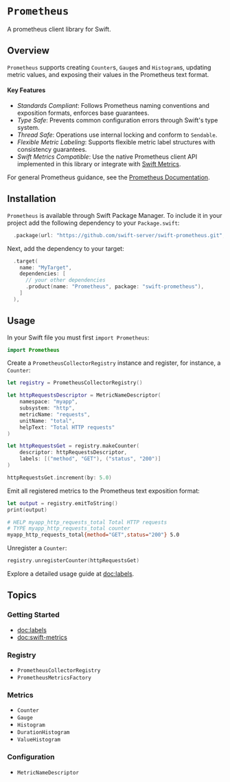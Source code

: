 # ``Prometheus``

A prometheus client library for Swift.

## Overview

``Prometheus`` supports creating ``Counter``s, ``Gauge``s and ``Histogram``s, updating metric values, and exposing their values in the Prometheus text format.

#### Key Features

- *Standards Compliant*: Follows Prometheus naming conventions and exposition formats, enforces base guarantees.
- *Type Safe*: Prevents common configuration errors through Swift's type system.
- *Thread Safe*: Operations use internal locking and conform to `Sendable`.
- *Flexible Metric Labeling*: Supports flexible metric label structures with consistency guarantees.
- *Swift Metrics Compatible*: Use the native Prometheus client API implemented in this library or integrate with [Swift Metrics](doc:swift-metrics).

For general Prometheus guidance, see the [Prometheus Documentation][prometheus-docs].

## Installation

``Prometheus`` is available through Swift Package Manager. To include it in your project add the 
following dependency to your `Package.swift`:

```swift
  .package(url: "https://github.com/swift-server/swift-prometheus.git", from: "2.0.0")
```

Next, add the dependency to your target:

```swift
  .target(
    name: "MyTarget",
    dependencies: [
      // your other dependencies
      .product(name: "Prometheus", package: "swift-prometheus"),
    ]
  ),
```

## Usage

In your Swift file you must first `import Prometheus`:

```swift
import Prometheus
```

Create a ``PrometheusCollectorRegistry`` instance and register, for instance, a ``Counter``:

```swift
let registry = PrometheusCollectorRegistry()

let httpRequestsDescriptor = MetricNameDescriptor(
    namespace: "myapp",
    subsystem: "http",
    metricName: "requests",
    unitName: "total",
    helpText: "Total HTTP requests"
)

let httpRequestsGet = registry.makeCounter(
    descriptor: httpRequestsDescriptor,
    labels: [("method", "GET"), ("status", "200")]
)

httpRequestsGet.increment(by: 5.0)
```

Emit all registered metrics to the Prometheus text exposition format:

```swift
let output = registry.emitToString()
print(output)
```

```sh
# HELP myapp_http_requests_total Total HTTP requests
# TYPE myapp_http_requests_total counter
myapp_http_requests_total{method="GET",status="200"} 5.0
```

Unregister a ``Counter``:

```swift
registry.unregisterCounter(httpRequestsGet)
```

Explore a detailed usage guide at <doc:labels>.


## Topics

### Getting Started

- <doc:labels>
- <doc:swift-metrics>

### Registry

- ``PrometheusCollectorRegistry``
- ``PrometheusMetricsFactory``

### Metrics

- ``Counter``
- ``Gauge``
- ``Histogram``
- ``DurationHistogram``
- ``ValueHistogram``

### Configuration

- ``MetricNameDescriptor``

[prometheus-docs]: https://prometheus.io/docs/introduction/overview/
